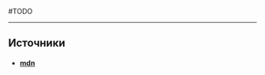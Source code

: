 #TODO


---
## Источники
- #### [mdn](https://developer.mozilla.org/ru/docs/Web/JavaScript/Reference/Global_Objects/Intl)